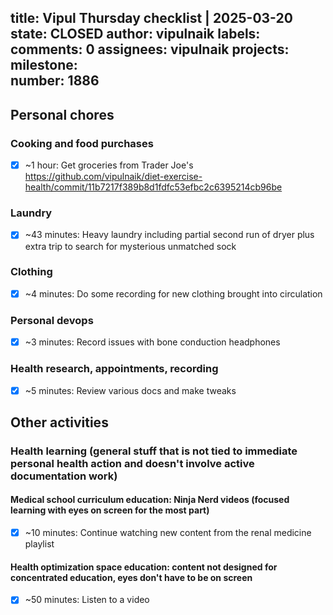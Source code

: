 title:	Vipul Thursday checklist | 2025-03-20
state:	CLOSED
author:	vipulnaik
labels:	
comments:	0
assignees:	vipulnaik
projects:	
milestone:	
number:	1886
--
## Personal chores

### Cooking and food purchases

- [x] ~1 hour: Get groceries from Trader Joe's https://github.com/vipulnaik/diet-exercise-health/commit/11b7217f389b8d1fdfc53efbc2c6395214cb96be

### Laundry

- [x] ~43 minutes: Heavy laundry including partial second run of dryer plus extra trip to search for mysterious unmatched sock

### Clothing

- [x] ~4 minutes: Do some recording for new clothing brought into circulation

### Personal devops

- [x] ~3 minutes: Record issues with bone conduction headphones

 ### Health research, appointments, recording

- [x] ~5 minutes: Review various docs and make tweaks


## Other activities

### Health learning (general stuff that is not tied to immediate personal health action and doesn't involve active documentation work)

#### Medical school curriculum education: Ninja Nerd videos (focused learning with eyes on screen for the most part)

- [x] ~10 minutes: Continue watching new content from the renal medicine playlist

#### Health optimization space education: content not designed for concentrated education, eyes don't have to be on screen

- [x] ~50 minutes: Listen to a video
